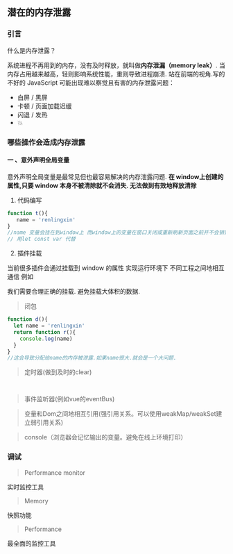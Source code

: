 ## 潜在的内存泄露

### 引言
什么是内存泄露？

系统进程不再用到的内存，没有及时释放，就叫做**内存泄漏（memory leak）**. 当内存占用越来越高，轻则影响系统性能，重则导致进程崩溃. 站在前端的视角.写的不好的 JavaScript 可能出现难以察觉且有害的内存泄露问题：

* 白屏 / 黑屏
* 卡顿 / 页面加载迟缓
* 闪退 / 发热
* 💥


### 哪些操作会造成内存泄露

#### 一 、意外声明全局变量
意外声明全局变量是最常见但也最容易解决的内存泄露问题. **在 window上创建的属性,只要 window 本身不被清除就不会消失. 无法做到有效地释放清除**

1. 代码编写

```javascript
function t(){
   name = 'renlingxin'
}
//name 变量会挂在到window上 而window上的变量在窗口关闭或重新刷新页面之前并不会销毁
// 用let const var 代替

```

2. 插件挂载

当前很多插件会通过挂载到 window 的属性 实现运行环境下 不同工程之间地相互通信 例如 


我们需要合理正确的挂载. 避免挂载大体积的数据.

> 闭包

```javascript
function d(){
  let name = 'renlingxin'
  return function r(){
    console.log(name)
  }
}
//这会导致分配给name的内存被泄露.如果name很大.就会是一个大问题.

```

> 定时器(做到及时的clear)

```javascript



```


> 事件监听器(例如vue的eventBus)


> 变量和Dom之间地相互引用(强引用关系。可以使用weakMap/weakSet建立弱引用关系)


> console（浏览器会记忆输出的变量。避免在线上环境打印）


### 调试

> Performance monitor 

实时监控工具



>  Memory

快照功能


> Performance

最全面的监控工具



